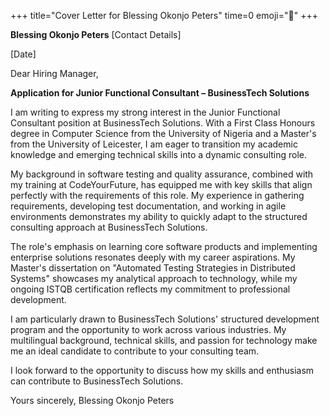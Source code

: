 +++
title="Cover Letter for Blessing Okonjo Peters" 
time=0 
emoji="📝" 
+++

**Blessing Okonjo Peters**
[Contact Details]

[Date]

Dear Hiring Manager,

**Application for Junior Functional Consultant – BusinessTech Solutions**

I am writing to express my strong interest in the Junior Functional Consultant position at BusinessTech Solutions. With a First Class Honours degree in Computer Science from the University of Nigeria and a Master's from the University of Leicester, I am eager to transition my academic knowledge and emerging technical skills into a dynamic consulting role.

My background in software testing and quality assurance, combined with my training at CodeYourFuture, has equipped me with key skills that align perfectly with the requirements of this role. My experience in gathering requirements, developing test documentation, and working in agile environments demonstrates my ability to quickly adapt to the structured consulting approach at BusinessTech Solutions.

The role's emphasis on learning core software products and implementing enterprise solutions resonates deeply with my career aspirations. My Master's dissertation on "Automated Testing Strategies in Distributed Systems" showcases my analytical approach to technology, while my ongoing ISTQB certification reflects my commitment to professional development.

I am particularly drawn to BusinessTech Solutions' structured development program and the opportunity to work across various industries. My multilingual background, technical skills, and passion for technology make me an ideal candidate to contribute to your consulting team.

I look forward to the opportunity to discuss how my skills and enthusiasm can contribute to BusinessTech Solutions.

Yours sincerely,
Blessing Okonjo Peters
